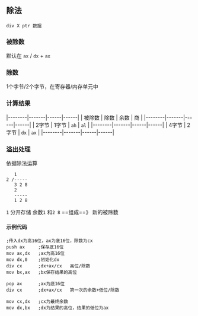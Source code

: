 ##  除法
```shell
div X ptr 数据
```

###   被除数
默认在 `ax` / `dx` + `ax` 


###   除数
1个字节/2个字节，在寄存器/内存单元中


###   计算结果
|--------|-------|------|------|
| 被除数 | 除数  | 余数 | 商   |
|--------|-------|------|------|
| 2字节  | 1字节 | `ah` | `al` |
|--------|-------|------|------|
| 4字节  | 2字节 | `dx` | `ax` |
|--------|-------|------|------|


###   溢出处理
依据除法运算
```shell
   1
2 /-----
   3 2 8
   2
   -----
   1 2 8
```
`1` 分开存储
余数`1` 和`2 8` ==组成==》 新的被除数

####    示例代码
```shell
;传入dx为高16位，ax为底16位，除数为cx
push ax 	;保存底16位
mov ax,dx 	;ax为高16位
mov dx,0	;初始化dx
div cx		;dx+ax/cx	高位/除数
mov bx,ax	;bx保存结果的高位

pop ax		;ax为底16位
div cx		;dx+ax/cx	第一次的余数+低位/除数

mov cx,dx	;cx为最终余数
mov dx,bx	;dx为结果的高位，结果的低位为ax
```

